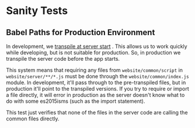 # Sanity Tests

## Babel Paths for Production Environment

In development,
we [transpile at server start](https://github.com/HabitRPG/slay/blob/1ed7e21542519abe7a3c601f396e1a07f9b050ae/website/server/index.js#L6-L8)
. This allows us to work quickly while developing, but is not suitable for production. So, in production we transpile
the server code before the app starts.

This system means that requiring any files from `website/common/script` in `website/server/**/*.js` must be done through
the `website/common/index.js` module. In development, it'll pass through to the pre-transpiled files, but in production
it'll point to the transpiled versions. If you try to require or import a file directly, it will error in production as
the server doesn't know what to do with some es2015isms (such as the import statement).

This test just verifies that none of the files in the server code are calling the common files directly.
